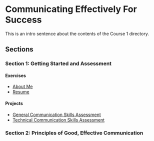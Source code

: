 # Communicating Effectively For Success
This is an intro sentence about the contents of the Course 1 directory.

## Sections

### Section 1: Getting Started and Assessment

#### Exercises
* [About Me](Section-01-Getting-Started-And-Assessment/about-me.md)
* [Resume](Section-01-Getting-Started-And-Assessment/resume.md)

#### Projects
* [General Communication Skills Assessment](Section-01-Getting-Started-And-Assessment/email.md)
* [Technical Communication Skills Assessment](Section-01-Getting-Started-And-Assessment/reactive-programming-tutorial.md)

### Section 2: Principles of Good, Effective Communication

